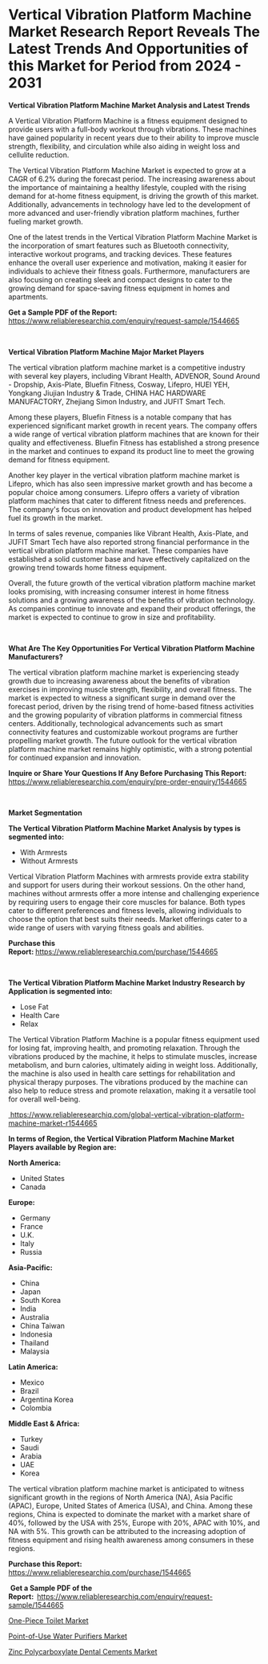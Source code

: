 <p><h1>Vertical Vibration Platform Machine Market Research Report Reveals The Latest Trends And Opportunities of this Market for Period from 2024 - 2031</h1></p><p><strong>Vertical Vibration Platform Machine Market Analysis and Latest Trends</strong></p>
<p><p>A Vertical Vibration Platform Machine is a fitness equipment designed to provide users with a full-body workout through vibrations. These machines have gained popularity in recent years due to their ability to improve muscle strength, flexibility, and circulation while also aiding in weight loss and cellulite reduction. </p><p>The Vertical Vibration Platform Machine Market is expected to grow at a CAGR of 6.2% during the forecast period. The increasing awareness about the importance of maintaining a healthy lifestyle, coupled with the rising demand for at-home fitness equipment, is driving the growth of this market. Additionally, advancements in technology have led to the development of more advanced and user-friendly vibration platform machines, further fueling market growth.</p><p>One of the latest trends in the Vertical Vibration Platform Machine Market is the incorporation of smart features such as Bluetooth connectivity, interactive workout programs, and tracking devices. These features enhance the overall user experience and motivation, making it easier for individuals to achieve their fitness goals. Furthermore, manufacturers are also focusing on creating sleek and compact designs to cater to the growing demand for space-saving fitness equipment in homes and apartments.</p></p>
<p><strong>Get a Sample PDF of the Report:&nbsp;</strong> <a href="https://www.reliableresearchiq.com/enquiry/request-sample/1544665">https://www.reliableresearchiq.com/enquiry/request-sample/1544665</a></p>
<p>&nbsp;</p>
<p><strong>Vertical Vibration Platform Machine Major Market Players</strong></p>
<p><p>The vertical vibration platform machine market is a competitive industry with several key players, including Vibrant Health, ADVENOR, Sound Around - Dropship, Axis-Plate, Bluefin Fitness, Cosway, Lifepro, HUEI YEH, Yongkang Jiujian Industry & Trade, CHINA HAC HARDWARE MANUFACTORY, Zhejiang Simon Industry, and JUFIT Smart Tech.</p><p>Among these players, Bluefin Fitness is a notable company that has experienced significant market growth in recent years. The company offers a wide range of vertical vibration platform machines that are known for their quality and effectiveness. Bluefin Fitness has established a strong presence in the market and continues to expand its product line to meet the growing demand for fitness equipment.</p><p>Another key player in the vertical vibration platform machine market is Lifepro, which has also seen impressive market growth and has become a popular choice among consumers. Lifepro offers a variety of vibration platform machines that cater to different fitness needs and preferences. The company's focus on innovation and product development has helped fuel its growth in the market.</p><p>In terms of sales revenue, companies like Vibrant Health, Axis-Plate, and JUFIT Smart Tech have also reported strong financial performance in the vertical vibration platform machine market. These companies have established a solid customer base and have effectively capitalized on the growing trend towards home fitness equipment.</p><p>Overall, the future growth of the vertical vibration platform machine market looks promising, with increasing consumer interest in home fitness solutions and a growing awareness of the benefits of vibration technology. As companies continue to innovate and expand their product offerings, the market is expected to continue to grow in size and profitability.</p></p>
<p>&nbsp;</p>
<p><strong>What Are The Key Opportunities For Vertical Vibration Platform Machine Manufacturers?</strong></p>
<p><p>The vertical vibration platform machine market is experiencing steady growth due to increasing awareness about the benefits of vibration exercises in improving muscle strength, flexibility, and overall fitness. The market is expected to witness a significant surge in demand over the forecast period, driven by the rising trend of home-based fitness activities and the growing popularity of vibration platforms in commercial fitness centers. Additionally, technological advancements such as smart connectivity features and customizable workout programs are further propelling market growth. The future outlook for the vertical vibration platform machine market remains highly optimistic, with a strong potential for continued expansion and innovation.</p></p>
<p><strong>Inquire or Share Your Questions If Any Before Purchasing This Report:</strong> <a href="https://www.reliableresearchiq.com/enquiry/pre-order-enquiry/1544665">https://www.reliableresearchiq.com/enquiry/pre-order-enquiry/1544665</a></p>
<p>&nbsp;</p>
<p><strong>Market Segmentation</strong></p>
<p><strong>The Vertical Vibration Platform Machine Market Analysis by types is segmented into:</strong></p>
<p><ul><li>With Armrests</li><li>Without Armrests</li></ul></p>
<p><p>Vertical Vibration Platform Machines with armrests provide extra stability and support for users during their workout sessions. On the other hand, machines without armrests offer a more intense and challenging experience by requiring users to engage their core muscles for balance. Both types cater to different preferences and fitness levels, allowing individuals to choose the option that best suits their needs. Market offerings cater to a wide range of users with varying fitness goals and abilities.</p></p>
<p><strong>Purchase this Report:&nbsp;</strong><a href="https://www.reliableresearchiq.com/purchase/1544665">https://www.reliableresearchiq.com/purchase/1544665</a></p>
<p>&nbsp;</p>
<p><strong>The Vertical Vibration Platform Machine Market Industry Research by Application is segmented into:</strong></p>
<p><ul><li>Lose Fat</li><li>Health Care</li><li>Relax</li></ul></p>
<p><p>The Vertical Vibration Platform Machine is a popular fitness equipment used for losing fat, improving health, and promoting relaxation. Through the vibrations produced by the machine, it helps to stimulate muscles, increase metabolism, and burn calories, ultimately aiding in weight loss. Additionally, the machine is also used in health care settings for rehabilitation and physical therapy purposes. The vibrations produced by the machine can also help to reduce stress and promote relaxation, making it a versatile tool for overall well-being.</p></p>
<p><a href="https://www.reliableresearchiq.com/global-vertical-vibration-platform-machine-market-r1544665">&nbsp;https://www.reliableresearchiq.com/global-vertical-vibration-platform-machine-market-r1544665</a></p>
<p><strong>In terms of Region, the Vertical Vibration Platform Machine Market Players available by Region are:</strong></p>
<p>
    <p> <strong> North America: </strong>
        <ul>
            <li>United States</li>
            <li>Canada</li>
        </ul>
        </p> 
    <p> <strong> Europe: </strong>
        <ul>
            <li>Germany</li>
            <li>France</li>
            <li>U.K.</li>
            <li>Italy</li>
            <li>Russia</li>
        </ul>
        </p> 
    <p> <strong> Asia-Pacific: </strong>
        <ul>
            <li>China</li>
            <li>Japan</li>
            <li>South Korea</li>
            <li>India</li>
            <li>Australia</li>
            <li>China Taiwan</li>
            <li>Indonesia</li>
            <li>Thailand</li>
            <li>Malaysia</li>
        </ul>
        </p> 
    <p> <strong> Latin America: </strong>
        <ul>
            <li>Mexico</li>
            <li>Brazil</li>
            <li>Argentina Korea</li>
            <li>Colombia</li>
        </ul>
        </p> 
    <p> <strong> Middle East & Africa: </strong>
        <ul>
            <li>Turkey</li>
            <li>Saudi</li>
            <li>Arabia</li>
            <li>UAE</li>
            <li>Korea</li>
        </ul>
    </p>
    </p>
<p><p>The vertical vibration platform machine market is anticipated to witness significant growth in the regions of North America (NA), Asia Pacific (APAC), Europe, United States of America (USA), and China. Among these regions, China is expected to dominate the market with a market share of 40%, followed by the USA with 25%, Europe with 20%, APAC with 10%, and NA with 5%. This growth can be attributed to the increasing adoption of fitness equipment and rising health awareness among consumers in these regions.</p></p>
<p><strong>Purchase this Report: </strong><a href="https://www.reliableresearchiq.com/purchase/1544665">https://www.reliableresearchiq.com/purchase/1544665</a></p>
<p>&nbsp;<strong>Get a Sample PDF of the Report:&nbsp;&nbsp;</strong><a href="https://www.reliableresearchiq.com/enquiry/request-sample/1544665">https://www.reliableresearchiq.com/enquiry/request-sample/1544665</a></p>
<p><strong></strong></p>
<p><p><a href="https://github.com/RoccoManning/Market-Research-Report-List-6/blob/main/one-piece-toilet-market.md">One-Piece Toilet Market</a></p><p><a href="https://github.com/gulaimolin/Market-Research-Report-List-5/blob/main/point-of-use-water-purifiers-market.md">Point-of-Use Water Purifiers Market</a></p><p><a href="https://github.com/mauripalmi/Market-Research-Report-List-4/blob/main/zinc-polycarboxylate-dental-cements-market.md">Zinc Polycarboxylate Dental Cements Market</a></p></p>